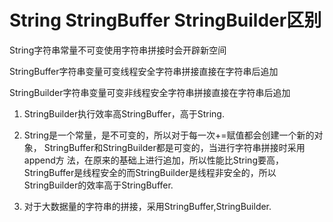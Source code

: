 # String StringBuffer StringBuilder区别

String字符串常量不可变使用字符串拼接时会开辟新空间

StringBuffer字符串变量可变线程安全字符串拼接直接在字符串后追加

StringBuilder字符串变量可变非线程安全字符串拼接直接在字符串后追加

1. StringBuilder执行效率高StringBuffer，高于String.

2. String是一个常量，是不可变的，所以对于每一次+=赋值都会创建一个新的对象， StringBuffer和StringBuilder都是可变的，当进行字符串拼接时采用append方 法，在原来的基础上进行追加，所以性能比String要高，
StringBuffer是线程安全的而StringBuilder是线程非安全的，所以StringBuilder的效率高于StringBuffer.

3. 对于大数据量的字符串的拼接，采用StringBuffer,StringBuilder.